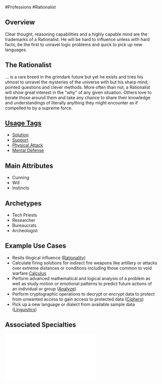 #Professions #Rationalist
## Overview
Clear thought, reasoning capabilities and a highly capable mind are the trademarks of a Rationalist. He will be hard to influence unless with hard facts, be the first to unravel logic problems and quick to pick up new languages.

## The Rationalist
... is a rare breed in the grimdark future but yet he exists and tries his utmost to unravel the mysteries of the universe with but his sharp mind, pointed questions and clever methods. More often than not, a Rationalist will show great interest in the "why" of any given situation. Others love to berate those around them and take any chance to share their knowledge and understandings of literally anything they might encounter as if compelled to by a supreme force.

## [Usage Tags](/SkillSystem/Usage%20Tag.md)
- [Solution](/SkillSystem/Tags/Solution.md)
- [Support](/SkillSystem/Tags/Support.md)
- [Physical Attack](/SkillSystem/Tags/Physical%20Attack.md)
- [Mental Defense](/SkillSystem/Tags/Mental%20Defense.md)

## Main Attributes
- Cunning
- Will
- Instincts

## Archetypes 
- Tech Priests
- Researcher
- Bureaucrats
- Archeologist 

## Example Use Cases
- Resits illogical influence ([Rationality](/SkillSystem/Specialties/Rationality.md))
- Calculate firing solutions for indirect fire weapons like artillery or attacks over extreme distances or conditions including those common to void warfare [Calculus](/SkillSystem/Specialties/Calculus.md)
- Perform advanced mathematical and logical analysis of a problem as well as study motion or emotional patterns to predict future actions of an individual or group ([Analyze](/SkillSystem/Specialties/Analyze.md))
- Perform cryptographic operations to decrypt or encrypt data to protect from unwanted access to gain access to protected data ([Ciphers](/SkillSystem/Specialties/Ciphers.md))
- Pick up a new language or dialect from available sample data ([Linguistics](/SkillSystem/Specialties/Linguistics.md))

## Associated Specialties
![](</SkillSystem/Specialties/Rationalist Specialties.md>)